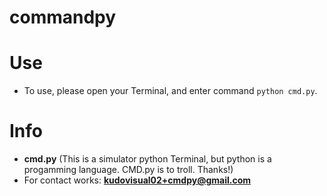 # commandpy
# Use
* To use, please open your Terminal, and enter command `python cmd.py`.
# Info
* **cmd.py** (This is a simulator python Terminal, but python is a progamming language. CMD.py is to troll. Thanks!)
* For contact works: **kudovisual02+cmdpy@gmail.com**
